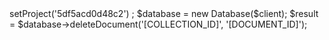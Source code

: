 <?php

use Appwrite\Client;
use Appwrite\Services\Database;

$client = new Client();

$client
    ->setProject('5df5acd0d48c2')
;

$database = new Database($client);

$result = $database->deleteDocument('[COLLECTION_ID]', '[DOCUMENT_ID]');